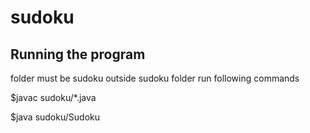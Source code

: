# sudoku
## Running the program
folder must be sudoku
outside sudoku folder run following commands

$javac sudoku/*.java

$java sudoku/Sudoku

